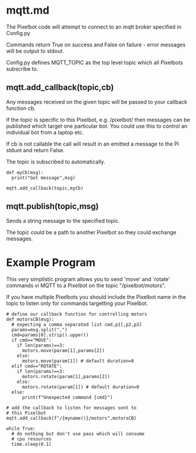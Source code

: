 # mqtt.md

The Pixelbot code will attempt to connect to an mqtt broker specified in Config.py

Commands return True on success and False on failure - error messages will be output to stdout.

Config.py defines MQTT_TOPIC as the top level topic which all Pixelbots subscribe to.


## mqtt.add_callback(topic,cb)

Any messages received on the given topic will be passed to your callback function cb.

If the topic is specific to this Pixelbot, e.g. /pixelbot/<bot name> then messages can be published which target one particular bot. You could use this to control an individual bot from a laptop etc.

If cb is not callable the call will result in an emitted a message to the Pi stduot and return False.

The topic is subscribed to automatically.

```
def myCb(msg):
  print("Got message",msg)

mqtt.add_callback(topic,myCb)

```


## mqtt.publish(topic,msg)

Sends a string message to the specified topic.

The topic could be a path to another Pixelbot so they could exchange messages.

# Example Program

This very simplistic program allows you to send 'move' and 'rotate' commands vi MQTT to a Pixelbot on the topic "/pixelbot/motors".

If you have multiple Pixelbots you should include the Pixelbot name in the topic to listen only for commands targetting your Pixelbot. 

```
# define our callback function for controlling motors
def motorsCB(msg):
  # expecting a comma separated list cmd,p1[,p2,p3]
  params=msg.split(",")
  cmd=params[0].strip().upper()
  if cmd=="MOVE":
    if len(params)==3:
      motors.move(param[1],params[2])
    else:
      motors.move(param[1]) # default duration=0
  elif cmd=="ROTATE":
    if len(params)==3:
      motors.rotate(param[1],params[2])
    else:
      motors.rotate(param[1]) # default duration=0
  else:
      print(f"Unexpected command {cmd}")

# add the callback to listen for messages sent to
# this Pixelbot
mqtt.add_callback(f"/{myname()}/motors",motorsCB)

while True:
  # do nothing but don't use pass which will consume
  # cpu resources 
  time.sleep(0.1)

```
